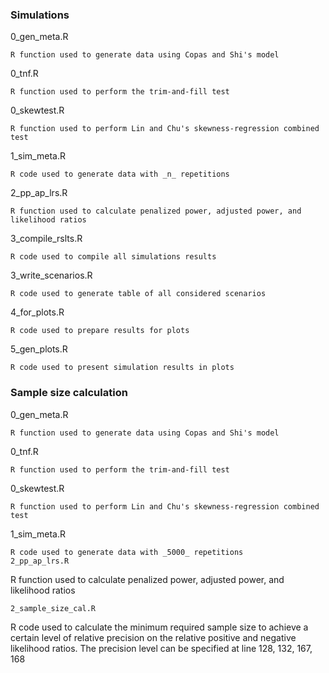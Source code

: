 ### Simulations

0_gen_meta.R
```
R function used to generate data using Copas and Shi's model
```
0_tnf.R
```
R function used to perform the trim-and-fill test 
```
0_skewtest.R
```
R function used to perform Lin and Chu's skewness-regression combined test 
```
1_sim_meta.R
```
R code used to generate data with _n_ repetitions 
```
2_pp_ap_lrs.R
```
R function used to calculate penalized power, adjusted power, and likelihood ratios 
```
3_compile_rslts.R
```
R code used to compile all simulations results 
```
3_write_scenarios.R
```
R code used to generate table of all considered scenarios 
```
4_for_plots.R
```
R code used to prepare results for plots
```
5_gen_plots.R
```
R code used to present simulation results in plots  
```

### Sample size calculation
0_gen_meta.R
```
R function used to generate data using Copas and Shi's model
```
0_tnf.R
```
R function used to perform the trim-and-fill test 
```
0_skewtest.R
```
R function used to perform Lin and Chu's skewness-regression combined test 
```
1_sim_meta.R
```
R code used to generate data with _5000_ repetitions
2_pp_ap_lrs.R
```
R function used to calculate penalized power, adjusted power, and likelihood ratios 
```
2_sample_size_cal.R
```
R code used to calculate the minimum required sample size to achieve a certain level of relative precision on the relative positive and negative likelihood ratios.
The precision level can be specified at line 128, 132, 167, 168 
```
